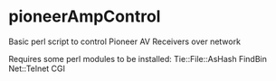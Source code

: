 # pioneerAmpControl
Basic perl script to control Pioneer AV Receivers over network

Requires some perl modules to be installed:
Tie::File::AsHash
FindBin
Net::Telnet
CGI

